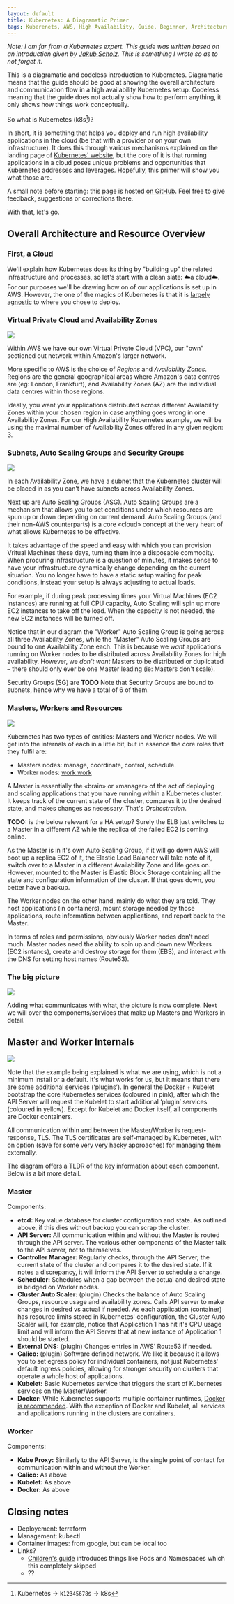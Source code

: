 ```yaml
---
layout: default
title: Kubernetes: A Diagramatic Primer
tags: Kuberenets, AWS, High Availability, Guide, Beginner, Architecture, HA
---
```


_*Note*: I am far from a Kubernetes expert. This guide was written based on an
introduction given by [Jakub Scholz](https://github.com/scholzj). This is
something I wrote so as to not forget it._

This is a diagramatic and codeless introduction to Kubernetes. Diagramatic
means that the guide should be good at showing the overall architecture and
communication flow in a high availability Kubernetes setup. Codeless meaning
that the guide does not actually show how to perform anything, it only shows
how things work conceptually.

So what is Kubernetes (k8s[^1])?
[^1]: Kubernetes -> k`12345678`s -> k8s

In short, it is something that helps you deploy and run high availability
applications in the cloud (be that with a provider or on your own
infrastructure). It does this through various mechanisms explained on the
landing page of [Kubernetes' website](https://kubernetes.io/), but the core of
it is that running applications in a cloud poses unique problems and
opportunities that Kubernetes addresses and leverages. Hopefully, this primer
will show you what those are.

A small note before starting: this page is hosted [on GitHub](https://github.com/zmlka/undisciplinary). 
Feel free to give feedback, suggestions or corrections there.

With that, let's go.

## Overall Architecture and Resource Overview

### First, a Cloud

We'll explain how Kubernetes does its thing by "building up" the related
infrastructure and processes, so let's start with a clean slate: ☁️a cloud☁️. For
our purposes we'll be drawing how on of our applications is set up in AWS.
However, the one of the magics of Kubernetes is that it is [largely agnostic](https://kubernetes.io/docs/setup/pick-right-solution/) 
to where you chose to deploy.

### Virtual Private Cloud and Availability Zones

![](img/Kubernetes_big_picture_04.svg)

Within AWS we have our own Virtual Private Cloud (VPC), our "own" sectioned out
network within Amazon's larger network.


More specific to AWS is the choice of _Regions_ and _Availability Zones_.
Regions are the general geographical areas where Amazon's data centres are (eg:
London, Frankfurt), and Availability Zones (AZ) are the individual data centres
within those regions.

Ideally, you want your applications distributed across different Availability
Zones within your chosen region in case anything goes wrong in one Availability
Zones. For our High Availability Kubernetes example, we will be using the
maximal number of Availability Zones offered in any given region: 3.

### Subnets, Auto Scaling Groups and Security Groups

![](img/Kubernetes_big_picture_03.svg)

In each Availability Zone, we have a subnet that the Kubernetes cluster will be
placed in as you can't have subnets across Availability Zones.

Next up are Auto Scaling Groups (ASG). Auto Scaling Groups are a mechanism that
allows you to set conditions under which resources are spun up or down
depending on current demand. Auto Scaling Groups (and their non-AWS
counterparts) is a core «cloud» concept at the very heart of what allows
Kubernetes to be effective.

It takes advantage of the speed and easy with which you can provision Vritual
Machines these days, turning them into a disposable commodity. When procuring
infrastructure is a question of minutes, it makes sense to have your
infrastructure dynamically change depending on the current situation. You no
longer have to have a static setup waiting for peak conditions, instead your
setup is always adjusting to actual loads.

For example, if during peak processing times your Virtual Machines (EC2
instances) are running at full CPU capacity, Auto Scaling will spin up more EC2
instances to take off the load. When the capacity is not needed, the new EC2
instances will be turned off.

Notice that in our diagram the "Worker" Auto Scaling Group is going across all
three Availability Zones, while the "Master" Auto Scaling Groups are bound to
one Availability Zone each. This is because we _want_ applications running on
Worker nodes to be distributed across Availability Zones for high availability.
However, we _don't want_ Masters to be distributed or duplicated – there should
only ever be one Master leading (ie: Masters don't scale).

Security Groups (SG) are **TODO**
Note that Security Groups are bound to subnets, hence why we have a total of 6
of them.

### Masters, Workers and Resources

![](img/Kubernetes_big_picture_01.svg)

Kubernetes has two types of entities: Masters and Worker nodes. We will get
into the internals of each in a little bit, but in essence the core roles that
they fulfil are:

* Masters nodes: manage, coordinate, control, schedule.
* Worker nodes: [work work](https://www.youtube.com/watch?v=eO6OaVnbqaY)

A Master is essentially the «brain» or «manager» of the act of deploying and
scaling applications that you have running within a Kubernetes cluster. It
keeps track of the current state of the cluster, compares it to the desired
state, and makes changes as necessary. That's _Orchestration_.

**TODO:** is the below relevant for a HA setup? Surely the ELB just switches to
a Master in a different AZ while the replica of the failed EC2 is coming
online.

As the Master is in it's own Auto Scaling Group, if it will go down AWS will
boot up a replica EC2 of it, the Elastic Load Balancer will take note of it,
switch over to a Master in a different Availability Zone and life goes on.
However, mounted to the Master is Elastic Block Storage containing all the
state and configuration information of the cluster. If that goes down, you
better have a backup.

The Worker nodes on the other hand, mainly do what they are told. They host
applications (in containers), mount storage needed by those applications, route
information between applications, and report back to the Master.

In terms of roles and permissions, obviously Worker nodes don't need much.
Master nodes need the ability to spin up and down new Workers (EC2 isntancs),
create and destroy storage for them (EBS), and interact with the DNS for
setting host names (Route53).

### The big picture

![](img/Kubernetes_big_picture_00.svg)

Adding what communicates with what, the picture is now complete. Next we will
over the components/services that make up Masters and Workers in detail.

## Master and Worker Internals

![](img/Kubernetes_master_worker_detail.svg)

Note that the example being explained is what we are using, which is not a
minimum install or a default. It's what works for us, but it means that there
are some additional services (‘plugins’). In general the Docker + Kubelet
bootstrap the core Kubernetes services (coloured in pink), after which the API
Server will request the Kubelet to start additional ‘plugin’ services (coloured
in yellow). Except for Kubelet and Docker itself, all components are Docker
containers.

All communication within and between the Master/Worker is request-response,
TLS. The TLS certificates are self-managed by Kubernetes, with on option (save
for some very very hacky approaches) for managing them externally.

The diagram offers a TLDR of the key information about each component. Below is
a bit more detail.

### Master

Components:

- **etcd:** Key value database for cluster configuration and state. As outlined
  above, if this dies without backup you can scrap the cluster.
- **API Server:** All communication within and without the Master is routed
  through the API server. The various other components of the Master talk to
  the API server, not to themselves.
- **Controller Manager:** Regularly checks, through the API Server, the current
  state of the cluster and compares it to the desired state. If it notes a
  discrepancy, it will inform the API Server to schedule a change.
- **Scheduler:** Schedules when a gap between the actual and desired state is
  bridged on Worker nodes.
- **Cluster Auto Scaler:** (plugin) Checks the balance of Auto Scaling Groups,
  resource usage and availability zones. Calls API server to make changes in
  desired vs actual if needed. As each application (container) has
  resource limits stored in Kubernetes' configuration, the Cluster Auto Scaler
  will, for example, notice that Application 1 has hit it's CPU usage limit and
  will inform the API Server that at new instance of Application 1 should be
  started.
- **External DNS:** (plugin) Changes entries in AWS' Route53 if needed.
- **Calico:** (plugin) Software defined network. We like it because it allows you to
  set egress policy for individual containers, not just Kubernetes' default
  ingress policies, allowing for stronger security on clusters that operate a
  whole host of applications.
- **Kubelet:** Basic Kubernetes service that triggers the start of Kubernetes
  services on the Master/Worker.
- **Docker:** While Kubernetes supports multiple container runtimes, [Docker is recommended](https://kubernetes.io/docs/concepts/workloads/pods/pod/).
  With the exception of Docker and Kubelet, all services and applications
  running in the clusters are containers.


### Worker

Components:

- **Kube Proxy:** Similarly to the API Server, is the single point of contact
  for communication within and without the Worker.
- **Calico:** As above
- **Kubelet:** As above
- **Docker:** As above



## Closing notes

- Deployement: terraform
- Management: kubectl
- Container images: from google, but can be local too
- Links?
  - [Children's guide](https://deis.com/blog/2016/kubernetes-illustrated-guide/)
    introduces things like Pods and Namespaces which this completely skipped
  - ??


